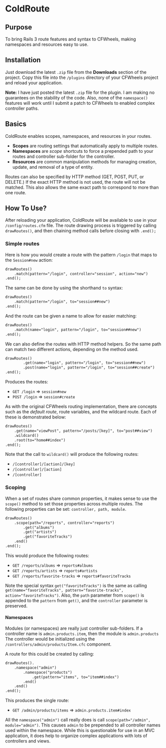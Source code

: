 # ColdRoute

## Purpose

To bring Rails 3 route features and syntax to CFWheels, making namespaces and resources easy to use.

## Installation

Just download the latest ```.zip``` file from the __Downloads__ section of the project. Copy this file into the ```/plugins``` directory of your CFWheels project and reload your application.

__Note:__ I have just posted the latest ```.zip``` file for the plugin. I am making no guarantees on the stability of the code. Also, none of the ```namespace()``` features will work until I submit a patch to CFWheels to enabled complex controller paths.

## Basics

ColdRoute enables scopes, namespaces, and resources in your routes.

* __Scopes__ are routing settings that automatically apply to multiple routes.
* __Namespaces__ are _scope_ shortcuts to force a prepended path to your routes and controller sub-folder for the controller.
* __Resources__ are common manipulation methods for managing creation, update, and removal of a type of entity.

Routes can also be specified by HTTP method (GET, POST, PUT, or DELETE.) If the exact HTTP method is not used, the route will not be matched. This also allows the same exact path to correspond to more than one route.

## How To Use?

After reloading your application, ColdRoute will be available to use in your ```/config/routes.cfm``` file. The route drawing process is triggered by calling ```drawRoutes()```, and then chaining method calls before closing with ```.end();```

### Simple routes

Here is how you would create a route with the pattern ```/login``` that maps to the ```Session#new``` action:

```coldfusion
drawRoutes()
	.match(pattern="/login", controller="session", action="new")
.end();
```

The same can be done by using the shorthand ```to``` syntax:

```coldfusion
drawRoutes()
	.match(pattern="/login", to="session##new")
.end();
```

And the route can be given a name to allow for easier matching:

```coldfusion
drawRoutes()
	.match(name="login", pattern="/login", to="session##new")
.end();
```

We can also define the routes with HTTP method helpers. So the same path can match two different actions, depending on the method used.

```coldfusion
drawRoutes()
        .get(name="login", pattern="/login", to="session##new")
        .post(name="login", pattern="/login", to="session##create")
.end();
```

Produces the routes:

* ```GET /login``` => ```session#new```
* ```POST /login``` => ```session#create```

As with the original CFWheels routing implementation, there are concepts such as the _default route_, route variables, and the wildcard route. Each of these is demonstrated below:

```coldfusion
drawRoutes()
	.get(name="viewPost", pattern="/posts/[key]", to="post##view")
	.wildcard()
	.root(to="home##index")
.end();
```

Note that the call to ```wildcard()``` will produce the following routes:

* ```/[controller]/[action]/[key]```
* ```/[controller]/[action]```
* ```/[controller]```

### Scoping

When a set of routes share common properties, it makes sense to use the ```scope()``` method to set those properties across multiple routes. The following properties can be set: ```controller, path, module```.

```coldfusion
drawRoutes()
	.scope(path="/reports", controller="reports")
		.get("albums")
		.get("artists")
		.get("favoriteTracks")
	.end()
.end();
```

This would produce the following routes:

* ```GET /reports/albums``` => ```reports#albums```
* ```GET /reports/artists``` => ```reports#artists```
* ```GET /reports/favorite-tracks``` => ```reports#favoriteTracks```

Note the special syntax ```get("favoriteTracks")``` is the same as calling ```get(name="favoriteTracks", pattern="favorite-tracks", action="favoriteTracks")```. Also, the ```path``` parameter from ```scope()``` is appended to the ```pattern``` from ```get()```, and the ```controller``` parameter is preserved.

#### Namespaces

Modules (or namespaces) are really just controller sub-folders. If a controller name is ```admin.products.item```, then the module is ```admin.products``` The controller would be initialized using the ```/controllers/admin/products/Item.cfc``` component.

A route for this could be created by calling:

```coldfusion
drawRoutes().
	.namespace("admin")
		.namespace("products")
			.get(pattern="items", to="item##index")
		.end()
	.end()
.end();
```

This produces the single route:

* ```GET /admin/products/items``` => ```admin.products.item#index```

All the ```namespace("admin")``` call really does is call ```scope(path="/admin", module="admin")```. This causes ```admin``` to be prepended to all controller names used within the namespace. While this is questionable for use in an MVC application, it does help to organize complex applications with lots of controllers and views.
